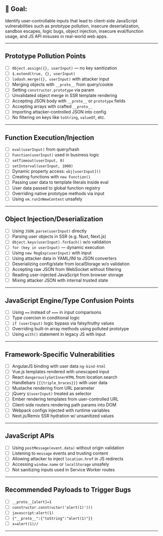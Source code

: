 
## 🎯 Goal:
Identify user-controllable inputs that lead to client-side JavaScript vulnerabilities such as prototype pollution, insecure deserialization, sandbox escapes, logic bugs, object injection, insecure eval/function usage, and JS API misuses in real-world web apps.

---

## Prototype Pollution Points
- [ ] `Object.assign({}, userInput)` — no key sanitization
- [ ] `$.extend(true, {}, userInput)`
- [ ] `lodash.merge({}, userInput)` with attacker input
- [ ] Merging objects with `__proto__` from query/cookie
- [ ] Setting `constructor.prototype` via param
- [ ] Unvalidated object merge in SSR template rendering
- [ ] Accepting JSON body with `__proto__` or `prototype` fields
- [ ] Accepting arrays with crafted `__proto__`
- [ ] Importing attacker-controlled JSON into config
- [ ] No filtering on keys like `toString`, `valueOf`, etc.

---

## Function Execution/Injection
- [ ] `eval(userInput)` from query/hash
- [ ] `Function(userInput)` used in business logic
- [ ] `setTimeout(userInput, 0)`
- [ ] `setInterval(userInput, 1000)`
- [ ] Dynamic property access: `obj[userInput]()`
- [ ] Creating functions with `new Function()`
- [ ] Passing user data to template literals inside eval
- [ ] User data passed to global function registry
- [ ] Overriding native prototype methods via input
- [ ] Using `vm.runInNewContext` unsafely

---

## Object Injection/Deserialization
- [ ] Using `JSON.parse(userInput)` directly
- [ ] Parsing user objects in SSR (e.g. Nuxt, Next.js)
- [ ] `Object.keys(userInput).forEach()` w/o validation
- [ ] `for (key in userInput)` — dynamic execution
- [ ] Using `new RegExp(userInput)` with input
- [ ] Using attacker data in YAML/INI to JSON converters
- [ ] Deserializing config/state from localStorage w/o validation
- [ ] Accepting raw JSON from WebSocket without filtering
- [ ] Reading user-injected JavaScript from browser storage
- [ ] Mixing attacker JSON with internal trusted state

---

## JavaScript Engine/Type Confusion Points
- [ ] Using `==` instead of `===` in input comparisons
- [ ] Type coercion in conditional logic
- [ ] `if (userInput)` logic bypass via falsy/truthy values
- [ ] Overriding built-in array methods using polluted prototype
- [ ] Using `with()` statement in legacy JS with input

---

## Framework-Specific Vulnerabilities
- [ ] AngularJS binding with user data `ng-bind-html`
- [ ] Vue.js templates rendered with unescaped input
- [ ] React `dangerouslySetInnerHTML` from location.search
- [ ] Handlebars `{{{triple_braces}}}` with user data
- [ ] Mustache rendering from URL parameter
- [ ] jQuery `$(userInput)` treated as selector
- [ ] Ember rendering templates from user-controlled URL
- [ ] Client-side routers rendering path params into DOM
- [ ] Webpack configs injected with runtime variables
- [ ] Next.js/Remix SSR hydration w/ unsanitized values

---

## JavaScript APIs
- [ ] Using `postMessage(event.data)` without origin validation
- [ ] Listening to `message` events and trusting content
- [ ] Allowing attacker to inject `location.href` in JS redirects
- [ ] Accessing `window.name` or `localStorage` unsafely
- [ ] Not sanitizing inputs used in Service Worker routes

---

## Recommended Payloads to Trigger Bugs
- [ ] `__proto__[alert]=1`
- [ ] `constructor.constructor('alert(1)')()`
- [ ] `javascript:alert(1)`
- [ ] `{"__proto__":{"toString":"alert(1)"}}`
- [ ] `x=alert(1)//`

---
